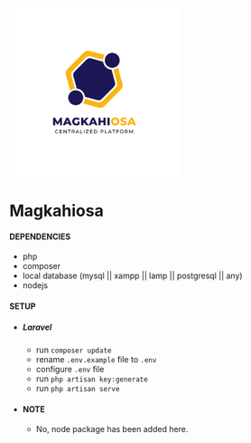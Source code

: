 
<img src="https://github.com/ch923dev/magkahiosa/blob/master/public/images/MagkahiOSA%20Logo.png?raw=true" width="300px"/>

# Magkahiosa

#### DEPENDENCIES
- php
- composer
- local database (mysql || xampp || lamp || postgresql || any)
- nodejs

#### SETUP
- ##### Laravel
  - run ``` composer update ```
  - rename ``` .env.example ``` file to ``` .env ```
  - configure ``` .env ``` file
  - run ``` php artisan key:generate ```
  - run ``` php artisan serve ```


- #### NOTE
    - No, node package has been added here.

